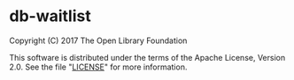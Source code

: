 # db-waitlist

Copyright (C) 2017 The Open Library Foundation

This software is distributed under the terms of the Apache License,
Version 2.0. See the file "[LICENSE](LICENSE)" for more information.
